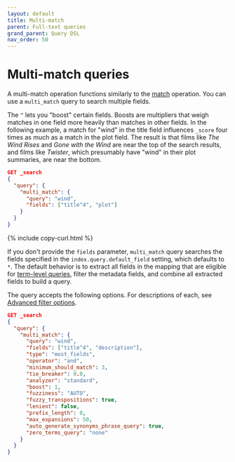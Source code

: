 ```yaml
---
layout: default
title: Multi-match
parent: Full-text queries
grand_parent: Query DSL
nav_order: 50
---
```


# Multi-match queries

A multi-match operation functions similarly to the [match]({{site.url}}{{site.baseurl}}/query-dsl/full-text/match/) operation. You can use a `multi_match` query to search multiple fields. 

The `^` lets you "boost" certain fields. Boosts are multipliers that weigh matches in one field more heavily than matches in other fields. In the following example, a match for "wind" in the title field influences `_score` four times as much as a match in the plot field. The result is that films like *The Wind Rises* and *Gone with the Wind* are near the top of the search results, and films like *Twister*, which presumably have "wind" in their plot summaries, are near the bottom.

```json
GET _search
{
  "query": {
    "multi_match": {
      "query": "wind",
      "fields": ["title^4", "plot"]
    }
  }
}
```
{% include copy-curl.html %}

If you don't provide the `fields` parameter, `multi_match` query searches the fields specified in the `index.query.default_field` setting, which defaults to `*`. The default behavior is to extract all fields in the mapping that are eligible for [term-level queries]({{site.url}}{{site.baseurl}}/query-dsl/term/index/), filter the metadata fields, and combine all extracted fields to build a query.

The query accepts the following options. For descriptions of each, see [Advanced filter options](#advanced-filter-options).

```json
GET _search
{
  "query": {
    "multi_match": {
      "query": "wind",
      "fields": ["title^4", "description"],
      "type": "most_fields",
      "operator": "and",
      "minimum_should_match": 3,
      "tie_breaker": 0.0,
      "analyzer": "standard",
      "boost": 1,
      "fuzziness": "AUTO",
      "fuzzy_transpositions": true,
      "lenient": false,
      "prefix_length": 0,
      "max_expansions": 50,
      "auto_generate_synonyms_phrase_query": true,
      "zero_terms_query": "none"
    }
  }
}
```